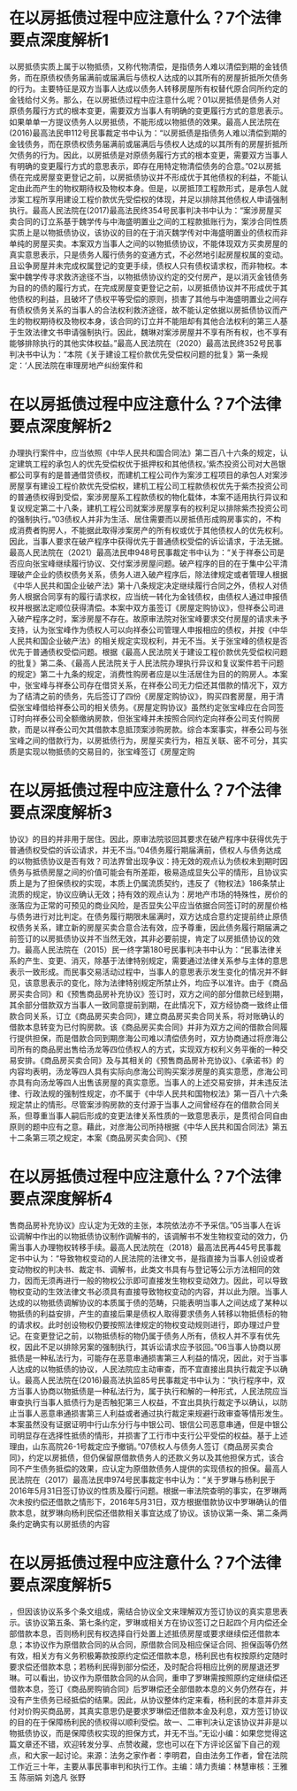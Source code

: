 # 在以房抵债过程中应注意什么？7个法律要点深度解析1

以房抵债实质上属于以物抵债，又称代物清偿，是指债务人难以清偿到期的金钱债务，而在原债权债务届满前或届满后与债权人达成的以其所有的房屋折抵所欠债务的行为。主要特征是双方当事人达成以债务人转移房屋所有权替代原合同所约定的金钱给付义务。那么，在以房抵债过程中应注意什么呢？01以房抵债是债务人对原债务履行方式的根本变更，需要双方当事人有明确的变更履行方式的意思表示。如果单单一方提议债务人以房抵债，不能形成以物抵债的效果。最高人民法院在(2016)最高法民申112号民事裁定书中认为：“以房抵债是指债务人难以清偿到期的金钱债务，而在原债权债务届满前或届满后与债权人达成的以其所有的房屋折抵所欠债务的行为。因此，以房抵债是对原债务履行方式的根本变更，需要双方当事人有明确的变更履行方式的意思表示，即存在用特定物清偿债务的合意。”02以房抵债在完成房屋变更登记之前，以房抵债协议并不形成优于其他债权的利益，不能认定由此而产生的物权期待权及物权本身。但是，以房抵顶工程款形式，是承包人就涉案工程所享用建设工程价款优先受偿权的体现，并足以排除其他债权人申请强制执行。最高人民法院在(2017)最高法民终354号民事判决书中认为：“案涉房屋买卖合同的订立系基于魏学传与中海盛明置业之间的工程款抵账行为，案涉合同性质实质上是以物抵债协议，该协议的目的在于消灭魏学传对中海盛明置业的债权而非单纯的房屋买卖。本案双方当事人之间的以物抵债协议，不能体现双方买卖房屋的真实意思表示，只是债务人履行债务的变通方式，不必然地引起房屋权属的变动。且讼争房屋并未完成权属登记的变更手续，债权人只有债权请求权，而非物权。本案中魏学传寻求救济途径不当，以物抵债协议约定的交付房产，是以消灭金钱债务为目的的债的履行方式，在完成房屋变更登记之前，以房抵债协议并不形成优于其他债权的利益，且破坏了债权平等受偿的原则，损害了其他与中海盛明置业之间存有债权债务关系的当事人的合法权利救济途径，故不能认定依据以房抵债协议而产生的物权期待权及物权本身，该合同的订立并不能阻却有其他合法权利的第三人基于生效法律文书申请强制执行。因此，魏琳对案涉房屋并不享有所有权，也不享有能够排除执行的其他实体权益。”最高人民法院在（2020）最高法民终352号民事判决书中认为：“本院《关于建设工程价款优先受偿权问题的批复》第一条规定：‘人民法院在审理房地产纠纷案件和

# 在以房抵债过程中应注意什么？7个法律要点深度解析2

办理执行案件中，应当依照《中华人民共和国合同法》第二百八十六条的规定，认定建筑工程的承包人的优先受偿权优于抵押权和其他债权。’紫杰投资公司对大邑银都公司享有的是普通借贷债权，而建机工程公司作为案涉工程项目的承包人对案涉房屋享有建设工程价款优先受偿权，建机工程公司工程款债权优先于紫杰投资公司的普通债权得到受偿，案涉房屋系工程款债权的物化载体，本案不适用执行异议和复议规定第二十八条，建机工程公司就案涉房屋享有的权利足以排除紫杰投资公司的强制执行。”03债权人并非为生活、居住需要而以房抵债形成购房事实的，不构成消费者购房人，不能据此取得涉案房产的所有权或优于其他债权人的优先权利。因此，当事人要求在破产程序中获得优先于普通债权受偿的诉讼请求，于法无据。最高人民法院在（2021）最高法民申948号民事裁定书中认为：“关于祥泰公司是否应向张宝峰继续履行协议、交付案涉房屋问题。破产程序的目的在于集中公平清理破产企业的债权债务关系，债务人进入破产程序后，除法律规定或者管理人根据《中华人民共和国企业破产法》第十八条规定决定继续履行合同之外，债权人对债务人根据合同享有的履行请求权，应当统一转化为金钱债权，由债权人通过申报债权并根据法定顺位获得清偿。本案中双方虽签订《房屋定购协议》，但祥泰公司进入破产程序之时，案涉房屋不存在。故原审法院对张宝峰要求交付房屋的请求未予支持，认为张宝峰作为债权人可以向祥泰公司管理人申报相应的债权，并按《中华人民共和国企业破产法》的相关规定实现权利，并无不当。关于张宝峰的债权是否优先于普通债权受偿问题。根据《最高人民法院关于建设工程价款优先受偿权问题的批复》第二条、《最高人民法院关于人民法院办理执行异议和复议案件若干问题的规定》第二十九条的规定，消费性购房者应是以生活居住为目的的购房人。本案中，张宝峰与祥泰公司存在借贷关系，在祥泰公司无力偿还其借款的情况下，双方为了结清之前的债务，先后签订了四份《房屋定购协议》，购买四套房屋，用于清偿张宝峰借给祥泰公司的相关债务。《房屋定购协议》虽然约定张宝峰应在合同签订时向祥泰公司全额缴纳房款，但张宝峰并未按照合同约定向祥泰公司支付购房款，而是以祥泰公司欠其借款本息抵顶案涉购房款。综合本案事实，祥泰公司与张宝峰之间的借款行为，以房抵债行为，房屋买卖行为，相互关联、密不可分，其实质是实现以物抵债的交易目的，张宝峰签订《房屋定购

# 在以房抵债过程中应注意什么？7个法律要点深度解析3

协议》的目的并非用于居住。因此，原审法院驳回其要求在破产程序中获得优先于普通债权受偿的诉讼请求，并无不当。”04债务履行期届满前，债权人与债务达成的以物抵债协议是否有效？司法界曾出现争议：持无效的观点认为债权未到期时因债务与抵债房屋之间的价值可能会有所差距，极易造成显失公平的情形，且协议实质上是为了担保债权的实现，本质上仍属流质契约，违反了《物权法》186条禁止流质的规定，协议应确认无效；持有效的观点认为：房地产市场的特殊性，房价的涨落应为正常的可预见的商业风险，是否显失公平应当依据合同签订时的房屋价格与债务进行对比判定。在债务履行期限未届满时，双方达成合意约定提前终止原债权债务关系，建立新的房屋买卖合意合法有效，应予尊重，因此债务履行期届满之前签订的以房抵债协议并不当然无效，其非必要前提，肯定了以房抵债协议的效力。最高人民法院在（2015）民一终字第180号民事判决书中认为：“民事法律关系的产生、变更、消灭，除基于法律特别规定，需要通过法律关系参与主体的意思表示一致形成。而民事交易活动过程中，当事人的意思表示发生变化的情况并不鲜见，该意思表示的变化，除为法律特别规定所禁止外，均应予以准许。由于《商品房买卖合同》和《预售商品房补充协议》签订时，双方之间的部分借款已经到期，其余部分借款双方当事人一致同意提前到期，在此情况下，双方经协商一致终止借款合同关系，订立《商品房买卖合同》，建立商品房买卖合同关系，将对账确认的借款本息转变为已付购房款。该《商品房买卖合同》并非为双方之间的借款合同履行提供担保，而是借款合同到期彦海公司难以清偿债务时，双方协商通过将彦海公司所有的商品房出售给汤龙等四位债权人的方式，实现双方权利义务平衡的一种交易安排。《商品房买卖合同》及与其相关的《预售商品房补充协议》、《承诺书》的内容均表明，汤龙等四人具有实际向彦海公司购买案涉房屋的真实意愿，彦海公司亦具有向汤龙等四人出售该房屋的真实意愿。当事人的上述交易安排，并未违反法律、行政法规的强制性规定，亦不属于《中华人民共和国物权法》第一百八十六条规定禁止的情形。尽管案涉购房款的支付源于当事人之间曾经存在的借款合同关系，但尊重当事人嗣后形成的变更法律关系性质的一致意思表示，是贯彻合同自由原则的题中应有之意。藉此，对彦海公司所持根据《中华人民共和国合同法》第五十二条第三项之规定，本案《商品房买卖合同》、《预

# 在以房抵债过程中应注意什么？7个法律要点深度解析4

售商品房补充协议》应认定为无效的主张，本院依法亦不予采信。”05当事人在诉讼调解中作出的以物抵债协议制作调解书的，该调解书不发生物权变动的效力，仍需当事人办理物权转移手续。最高人民法院在（2018）最高法民再445号民事裁定书中认为：“导致物权变动的人民法院的法律文书，是指直接为当事人创设或者变动物权的判决书、裁定书、调解书，此类文书具有与登记等公示方法相同的效力，因而无须再进行一般的物权公示即可直接发生物权变动效力。因此，可以导致物权变动的生效法律文书必须具有直接导致物权变动的内容，并以此为限。当事人达成的以物抵债调解协议的本质属于债的范畴，只能表明当事人之间达成了某种以物抵债的利益安排，产生的直接后果是债权人取得要求债务人转移以物抵债标的物的请求权。此时创设物权仍要按照法律规定的物权变动规则进行，即办理过户登记。在变更登记之前，以物抵债标的物仍属于债务人所有，债权人并不享有优先权，因此不足以排除另案的强制执行，其诉讼请求应予驳回。”06当事人协商以房抵债是一种私法行为，可能存在恶意串通损害第三人利益的情况，因此，对于当事人达成的以物抵债的协议，人民法院应主动审查，而不宜直接出具执行裁定予以确认。最高人民法院在(2016)最高法执监85号民事裁定书中认为：“执行程序中，双方当事人协商以物抵债是一种私法行为，属于执行和解的一种形式，人民法院应当审查执行当事人抵债行为是否触犯第三人权益，不宜出具执行裁定予以确认，以防止当事人恶意串通损害第三人利益或者通过执行裁定来规避行政审查等情形发生。本案虽然没有证据证明中行山东分行与中银公司、银信公司恶意串通，但是中银公司明显存在选择性抵债的情形，并损害了工行市中支行公平受偿的权益。基于上述理由，山东高院26-1号裁定应予撤销。”07债权人与债务人签订《商品房买卖合同》，约定以房抵债，但仍保留原借款债务人的还款义务以及其他担保方式，该合同不产生债务抵偿的效果，应认定为原借款债务人提供的实现债权的担保。最高人民法院在（2017）最高法民申974号民事裁定书中认为：“关于罗琳与杨利民于2016年5月31日签订协议的性质及履行问题。根据一审法院查明的事实，在罗琳两次未按约偿还借款之情形下，2016年5月31日，双方根据借款协议中罗琳确认的借款本息，就罗琳向杨利民偿还借款相关事宜达成了协议。该协议第一条、第二条两条约定确实有以房抵债的内容

# 在以房抵债过程中应注意什么？7个法律要点深度解析5

，但因该协议系多个条文组成，需结合协议全文来理解双方签订协议的真实意思表示。该协议第五条、第七条约定，罗琳或相关方在协议签订之日起四个月内偿还全部借款本息，否则杨利民有权选择自行处置上述抵债房屋或要求继续偿还借款本息；本协议作为原借款合同的从合同，原借款合同及相应保证合同、担保函等仍然有效，相关方有义务积极筹款按原约定偿还借款本息，杨利民也有权按原约定随时要求偿还借款本息；若杨利民得到部分偿还，及时配合将相应比例的房屋退还罗琳。可以看出，协议作为原借款合同的从合同，重申了罗琳需按照原约定继续偿还借款本息，签订《商品房购销合同》后罗琳偿还全部借款本息的义务仍然存在，并没有产生债务已经抵偿的结果。因此，从协议整体约定来看，杨利民的本意并非支付对价购买商品房，其真实意思仍是要求罗琳偿还借款本金及利息，双方签订协议的目的在于保障杨利民的债权得以顺利受偿。故一、二审判决认定该协议并非是以物抵债协议，而是保障债权实现的担保方式，并无不当。”无讼小编：如果您觉得这篇文章还不错，欢迎转发分享、点赞收藏，您也可以在下方评论区留下自己的观点，和大家一起讨论。来源：法务之家作者：李明君，自由法务工作者，曾在法院工作近三十年，主要从事民事审判和执行工作。主编：靖力责编：林慧审核：王雅玉 陈丽娟 刘逸凡 张野

